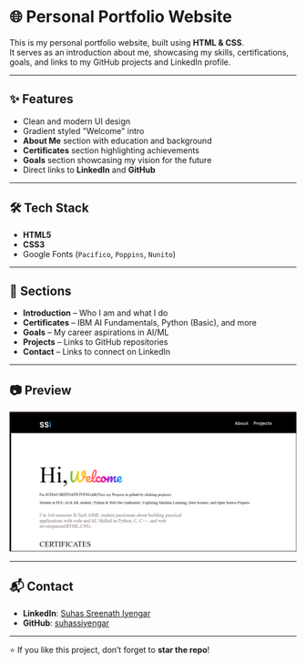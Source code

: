 # 🌐 Personal Portfolio Website

This is my personal portfolio website, built using **HTML & CSS**.  
It serves as an introduction about me, showcasing my skills, certifications, goals, and links to my GitHub projects and LinkedIn profile.  

---

## ✨ Features
- Clean and modern UI design  
- Gradient styled "Welcome" intro  
- **About Me** section with education and background  
- **Certificates** section highlighting achievements  
- **Goals** section showcasing my vision for the future  
- Direct links to **LinkedIn** and **GitHub**  

---

## 🛠️ Tech Stack
- **HTML5**  
- **CSS3**  
- Google Fonts (`Pacifico`, `Poppins`, `Nunito`)  

---

## 📌 Sections
- **Introduction** – Who I am and what I do  
- **Certificates** – IBM AI Fundamentals, Python (Basic), and more  
- **Goals** – My career aspirations in AI/ML  
- **Projects** – Links to GitHub repositories  
- **Contact** – Links to connect on LinkedIn  

---

## 📷 Preview
![Portfolio Screenshot](screenshot.png)  

---

## 📬 Contact
- **LinkedIn**: [Suhas Sreenath Iyengar](https://www.linkedin.com/in/suhas-sreenath-iyengar-5994aa365/)  
- **GitHub**: [suhassiyengar](https://github.com/suhassiyengar)  

---

⭐ If you like this project, don’t forget to **star the repo**!

